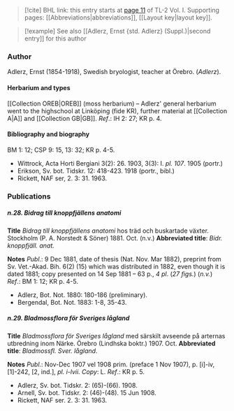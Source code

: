 > [!cite] BHL link: this entry starts at [page 11](https://www.biodiversitylibrary.org/item/103414#page/59/mode/1up) of TL-2 Vol. I.
> Supporting pages: [[Abbreviations|abbreviations]], [[Layout key|layout key]].

> [!example] See also [[Adlerz, Ernst {std. Adlerz} (Suppl.)|second entry]] for this author

### Author

Adlerz, Ernst (1854-1918), Swedish bryologist, teacher at Örebro. (*Adlerz*).

#### Herbarium and types

[[Collection OREB|OREB]] (moss herbarium) – Adlerz' general herbarium went to the highschool at Linköping (fide KR), further material at [[Collection A|A]] and [[Collection GB|GB]].
*Ref*.: IH 2: 27; KR p. 4.

#### Bibliography and biography

BM 1: 12; CSP 9: 15, 13: 32; KR p. 4-5.
- Wittrock, Acta Horti Bergiani 3(2): 26. 1903, 3(3): I. *pl. 107*. 1905 (portr.)
- Erikson, Sv. bot. Tidskr. 12: 418-423. 1918 (portr., bibl.)
- Rickett, NAF ser, 2. 3: 31. 1963.

### Publications

##### n.28. Bidrag till knoppfjällens anatomi

**Title**
*Bidrag till knoppfjällens anatomi* hos träd och buskartade växter. Stockholm (P. A. Norstedt & Söner) 1881. Oct. (n.v.)
**Abbreviated title**: *Bidr. knoppfjäll. anat.*

**Notes**
*Publ*.: 9 Dec 1881, date of thesis (Nat. Nov. Mar 1882), preprint from Sv. Vet.-Akad. Bih. 6(2) (15) which was distributed in 1882, even though it is dated 1881; copy presented on 14 Sep 1881 – 63 p., *4 pl*. (*27 figs.*) (*n.v.*)
*Ref*.: BM 1: 12; KR p. 4-5.
- Adlerz, Bot. Not. 1880: 180-186 (preliminary).
- Bergendal, Bot. Not. 1883: 1-8, 35-43.

##### n.29. Bladmossflora för Sveriges lågland

**Title**
*Bladmossflora för Sveriges lågland* med särskilt avseende på arternas utbredning inom Närke. Örebro (Lindhska boktr.) 1907. Oct.
**Abbreviated title**: *Bladmossfl. Sver. lågland*.

**Notes**
*Publ*.: Nov-Dec 1907 vel 1908 prim. (preface 1 Nov 1907), p. \[i\]-iv, \[1\]-242, \[2, ind.\], *pl. i-lvii. Copy*: L.
*Ref*.: KR p. 5.
- Adlerz, Sv. bot. Tidskr. 2: (65)-(66). 1908.
- Arnell, Sv. bot. Tidskr. 2: (46)-(48). 15 Jun 1908.
- Rickett, NAF ser. 2. 3: 31. 1963.

